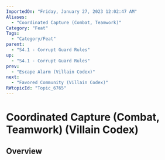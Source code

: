 ```yaml
---
ImportedOn: "Friday, January 27, 2023 12:02:47 AM"
Aliases:
  - "Coordinated Capture (Combat, Teamwork)"
Category: "Feat"
Tags:
  - "Category/Feat"
parent:
  - "S4.1 - Corrupt Guard Rules"
up:
  - "S4.1 - Corrupt Guard Rules"
prev:
  - "Escape Alarm (Villain Codex)"
next:
  - "Favored Community (Villain Codex)"
RWtopicId: "Topic_6765"
---
```

# Coordinated Capture (Combat, Teamwork) (Villain Codex)
## Overview
